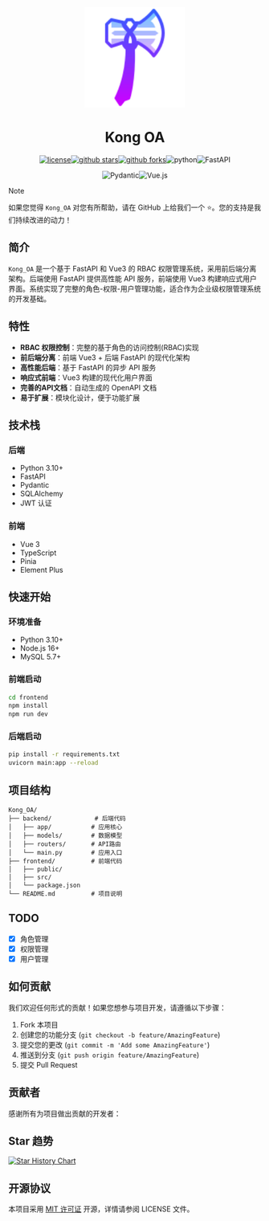 <p align="center">
  <a href="https://github.com/cyclone-mind/Kong_OA/"><img src="Kong_OA_Front\public\favicon.svg" width="200" height="200" alt="github"></a>
</p>

<div align="center">

# Kong OA

[![license](https://img.shields.io/badge/license-MIT-green.svg)](./LICENSE)[![github stars](https://img.shields.io/github/stars/cyclone-mind/Kong_OA)](https://github.com/cyclone-mind/Kong_OA)[![github forks](https://img.shields.io/github/forks/cyclone-mind/Kong_OA)](https://github.com/cyclone-mind/Kong_OA)![python](https://img.shields.io/badge/python-3.10+-blue?logo=python&logoColor=edb641)![FastAPI](https://img.shields.io/badge/FastAPI-005571?logo=fastapi&logoColor=white)

![Pydantic](https://img.shields.io/badge/Pydantic-005571?logo=pydantic&logoColor=white)![Vue.js](https://img.shields.io/badge/Vue.js-35495E?logo=vue.js&logoColor=4FC08D)

</div>

> [!NOTE]
> 如果您觉得 `Kong_OA` 对您有所帮助，请在 GitHub 上给我们一个 ⭐️。您的支持是我们持续改进的动力！

## 简介

`Kong_OA` 是一个基于 FastAPI 和 Vue3 的 RBAC 权限管理系统，采用前后端分离架构。后端使用 FastAPI 提供高性能 API 服务，前端使用 Vue3 构建响应式用户界面。系统实现了完整的角色-权限-用户管理功能，适合作为企业级权限管理系统的开发基础。

## 特性

- **RBAC 权限控制**：完整的基于角色的访问控制(RBAC)实现
- **前后端分离**：前端 Vue3 + 后端 FastAPI 的现代化架构
- **高性能后端**：基于 FastAPI 的异步 API 服务
- **响应式前端**：Vue3 构建的现代化用户界面
- **完善的API文档**：自动生成的 OpenAPI 文档
- **易于扩展**：模块化设计，便于功能扩展

## 技术栈

### 后端

- Python 3.10+
- FastAPI
- Pydantic
- SQLAlchemy
- JWT 认证

### 前端

- Vue 3
- TypeScript
- Pinia
- Element Plus

## 快速开始

### 环境准备

- Python 3.10+
- Node.js 16+
- MySQL 5.7+

### 前端启动

```bash
cd frontend
npm install
npm run dev
```

### 后端启动

```bash
pip install -r requirements.txt
uvicorn main:app --reload
```

## 项目结构

```text
Kong_OA/
├── backend/            # 后端代码
│   ├── app/           # 应用核心
│   ├── models/        # 数据模型
│   ├── routers/       # API路由
│   └── main.py        # 应用入口
├── frontend/          # 前端代码
│   ├── public/        
│   ├── src/
│   └── package.json
└── README.md          # 项目说明
```

## TODO

- [x] 角色管理
- [x] 权限管理
- [x] 用户管理

## 如何贡献

我们欢迎任何形式的贡献！如果您想参与项目开发，请遵循以下步骤：

1. Fork 本项目
2. 创建您的功能分支 (`git checkout -b feature/AmazingFeature`)
3. 提交您的更改 (`git commit -m 'Add some AmazingFeature'`)
4. 推送到分支 (`git push origin feature/AmazingFeature`)
5. 提交 Pull Request

## 贡献者

感谢所有为项目做出贡献的开发者：

## Star 趋势

[![Star History Chart](https://api.star-history.com/svg?repos=cyclone-mind/Kong_OA&type=Date)](https://star-history.com/#cyclone-mind/Kong_OA&Date)

## 开源协议

本项目采用 [MIT 许可证](./LICENSE) 开源，详情请参阅 LICENSE 文件。
